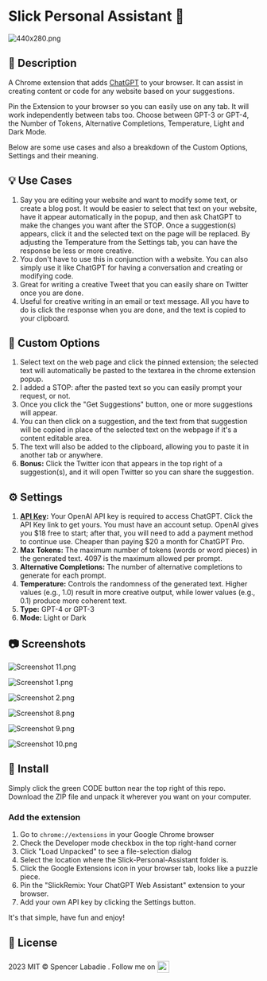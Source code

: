 # Slick Personal Assistant :robot:

![440x280.png](https://raw.githubusercontent.com/spencerslickremix/slickGPT/main/screenshots/440x280.png)

## :book: Description

A Chrome extension that adds [ChatGPT](https://chat.openai.com) to your browser. It can assist in creating content or code for any website based on your suggestions.

Pin the Extension to your browser so you can easily use on any tab. It will work independently between tabs too. Choose between GPT-3 or GPT-4, the Number of Tokens, Alternative Completions, Temperature, Light and Dark Mode.

Below are some use cases and also a breakdown of the Custom Options, Settings and their meaning.

## :bulb: Use Cases
1. Say you are editing your website and want to modify some text, or create a blog post. It would be easier to select that text on your website, have it appear automatically in the popup, and then ask ChatGPT to make the changes you want after the STOP. Once a suggestion(s) appears, click it and the selected text on the page will be replaced. By adjusting the Temperature from the Settings tab, you can have the response be less or more creative.
2. You don't have to use this in conjunction with a website. You can also simply use it like ChatGPT for having a conversation and creating or modifying code.
3. Great for writing a creative Tweet that you can easily share on Twitter once you are done.
4. Useful for creative writing in an email or text message. All you have to do is click the response when you are done, and the text is copied to your clipboard.

## :wrench: Custom Options
1. Select text on the web page and click the pinned extension; the selected text will automatically be pasted to the textarea in the chrome extension popup.
2. I added a STOP: after the pasted text so you can easily prompt your request, or not.
3. Once you click the "Get Suggestions" button, one or more suggestions will appear.
4. You can then click on a suggestion, and the text from that suggestion will be copied in place of the selected text on the webpage if it's a content editable area.
5. The text will also be added to the clipboard, allowing you to paste it in another tab or anywhere.
6. **Bonus:** Click the Twitter icon that appears in the top right of a suggestion(s), and it will open Twitter so you can share the suggestion.

## :gear: Settings
1. **[API Key](https://platform.openai.com/account/api-keys):** Your OpenAI API key is required to access ChatGPT. Click the API Key link to get yours. You must have an account setup. OpenAI gives you $18 free to start; after that, you will need to add a payment method to continue use. Cheaper than paying $20 a month for ChatGPT Pro.
2. **Max Tokens:** The maximum number of tokens (words or word pieces) in the generated text. 4097 is the maximum allowed per prompt.
3. **Alternative Completions:** The number of alternative completions to generate for each prompt.
4. **Temperature:** Controls the randomness of the generated text. Higher values (e.g., 1.0) result in more creative output, while lower values (e.g., 0.1) produce more coherent text.
5. **Type:** GPT-4 or GPT-3
6. **Mode:** Light or Dark

## :camera: Screenshots

![Screenshot 11.png](https://raw.githubusercontent.com/spencerslickremix/Slick-Personal-Assistant/main/screenshots/Screenshot%206.png)

![Screenshot 1.png](https://raw.githubusercontent.com/spencerslickremix/Slick-Personal-Assistant/main/screenshots/Screenshot%201.png)

![Screenshot 2.png](https://raw.githubusercontent.com/spencerslickremix/Slick-Personal-Assistant/main/screenshots/Screenshot%202.png)

![Screenshot 8.png](https://raw.githubusercontent.com/spencerslickremix/Slick-Personal-Assistant/main/screenshots/Screenshot%203.png)

![Screenshot 9.png](https://raw.githubusercontent.com/spencerslickremix/Slick-Personal-Assistant/main/screenshots/Screenshot%204.png)

![Screenshot 10.png](https://raw.githubusercontent.com/spencerslickremix/Slick-Personal-Assistant/main/screenshots/Screenshot%205.png)

## :rocket: Install
Simply click the green CODE button near the top right of this repo. Download the ZIP file and unpack it wherever you want on your computer.

### Add the extension

1. Go to `chrome://extensions` in your Google Chrome browser
2. Check the Developer mode checkbox in the top right-hand corner
3. Click "Load Unpacked" to see a file-selection dialog
4. Select the location where the Slick-Personal-Assistant folder is.
5. Click the Google Extensions icon in your browser tab, looks like a puzzle piece.
6. Pin the "SlickRemix: Your ChatGPT Web Assistant" extension to your browser.
7. Add your own API key by clicking the Settings button.

It's that simple, have fun and enjoy!

## :scroll: License
2023 MIT © Spencer Labadie . Follow me on <a href="https://twitter.com/SpencerLabadie"><img src="https://img.icons8.com/color/48/000000/twitter.png" width="24" style="position:relative;top:7px"></a>

